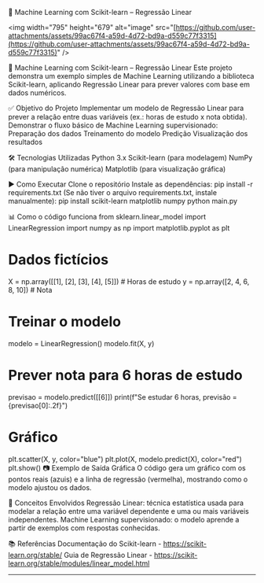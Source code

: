 🐍 Machine Learning com Scikit-learn – Regressão Linear

<img width="795" height="679" alt="image" src="[https://github.com/user-attachments/assets/99ac67f4-a59d-4d72-bd9a-d559c77f3315](https://github.com/user-attachments/assets/99ac67f4-a59d-4d72-bd9a-d559c77f3315)" /\>


🐍 Machine Learning com Scikit-learn – Regressão Linear
Este projeto demonstra um exemplo simples de Machine Learning utilizando a biblioteca Scikit-learn, aplicando Regressão Linear para prever valores com base em dados numéricos.

✅ Objetivo do Projeto
Implementar um modelo de Regressão Linear para prever a relação entre duas variáveis (ex.: horas de estudo x nota obtida).
Demonstrar o fluxo básico de Machine Learning supervisionado:
Preparação dos dados
Treinamento do modelo
Predição
Visualização dos resultados

🛠️ Tecnologias Utilizadas
Python 3.x
Scikit-learn (para modelagem)
NumPy (para manipulação numérica)
Matplotlib (para visualização gráfica)

▶️ Como Executar
Clone o repositório
Instale as dependências:
pip install -r requirements.txt
(Se não tiver o arquivo requirements.txt, instale manualmente):
pip install scikit-learn matplotlib numpy
python main.py

📊 Como o código funciona
from sklearn.linear_model import LinearRegression
import numpy as np
import matplotlib.pyplot as plt

# Dados fictícios
X = np.array([[1], [2], [3], [4], [5]])  # Horas de estudo
y = np.array([2, 4, 6, 8, 10])          # Nota

# Treinar o modelo
modelo = LinearRegression()
modelo.fit(X, y)

# Prever nota para 6 horas de estudo
previsao = modelo.predict([[6]])
print(f"Se estudar 6 horas, previsão = {previsao[0]:.2f}")

# Gráfico
plt.scatter(X, y, color="blue")
plt.plot(X, modelo.predict(X), color="red")
plt.show()
📷 Exemplo de Saída Gráfica
O código gera um gráfico com os pontos reais (azuis) e a linha de regressão (vermelha), mostrando como o modelo ajustou os dados.

📌 Conceitos Envolvidos
Regressão Linear: técnica estatística usada para modelar a relação entre uma variável dependente e uma ou mais variáveis independentes.
Machine Learning supervisionado: o modelo aprende a partir de exemplos com respostas conhecidas.

📚 Referências
Documentação do Scikit-learn - https://scikit-learn.org/stable/
Guia de Regressão Linear - https://scikit-learn.org/stable/modules/linear_model.html

-----------------------------------------------------------------------
